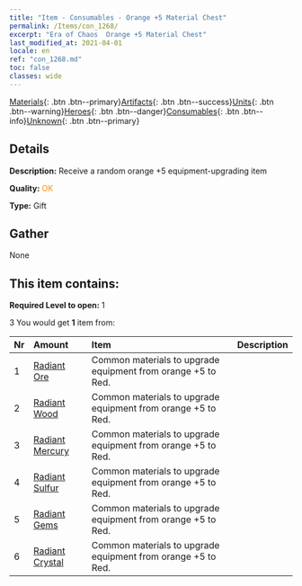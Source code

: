 ```yaml
---
title: "Item - Consumables - Orange +5 Material Chest"
permalink: /Items/con_1268/
excerpt: "Era of Chaos  Orange +5 Material Chest"
last_modified_at: 2021-04-01
locale: en
ref: "con_1268.md"
toc: false
classes: wide
---
```

 [Materials](/Items/){: .btn .btn--primary}[Artifacts](/Items/Artifacts/){: .btn .btn--success}[Units](/Items/Units/){: .btn .btn--warning}[Heroes](/Items/Heroes/){: .btn .btn--danger}[Consumables](/Items/Consumables/){: .btn .btn--info}[Unknown](/Items/Unknown/){: .btn .btn--primary}

## Details
 **Description:** Receive a random orange +5 equipment-upgrading item

 **Quality:** <span style="color: #FF8C00">OK</span>

 **Type:** Gift

## Gather

  None

## This item contains:

 **Required Level to open:** 1

 3 You would get **1** item  from:

  | Nr | Amount |     Item    | Description |
  |:---|:-------|:------------|:-----------:|
  | 1 | [Radiant Ore](/Items/mat_96/) | Common materials to upgrade equipment from orange +5 to Red. | 
  | 2 | [Radiant Wood](/Items/mat_97/) | Common materials to upgrade equipment from orange +5 to Red. | 
  | 3 | [Radiant Mercury](/Items/mat_98/) | Common materials to upgrade equipment from orange +5 to Red. | 
  | 4 | [Radiant Sulfur](/Items/mat_99/) | Common materials to upgrade equipment from orange +5 to Red. | 
  | 5 | [Radiant Gems](/Items/mat_100/) | Common materials to upgrade equipment from orange +5 to Red. | 
  | 6 | [Radiant Crystal](/Items/mat_101/) | Common materials to upgrade equipment from orange +5 to Red. | 
